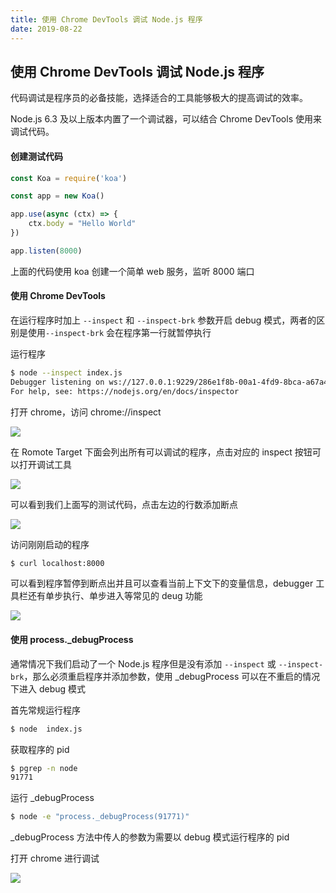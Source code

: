 ```yaml
---
title: 使用 Chrome DevTools 调试 Node.js 程序
date: 2019-08-22
---
```



## 使用 Chrome DevTools 调试 Node.js 程序




代码调试是程序员的必备技能，选择适合的工具能够极大的提高调试的效率。

Node.js 6.3 及以上版本内置了一个调试器，可以结合 Chrome DevTools 使用来调试代码。





#### 创建测试代码

```js
const Koa = require('koa')

const app = new Koa()

app.use(async (ctx) => {
    ctx.body = "Hello World"
})

app.listen(8000)
```

上面的代码使用 koa 创建一个简单 web 服务，监听 8000 端口




#### 使用 Chrome DevTools

在运行程序时加上 `--inspect` 和 `--inspect-brk` 参数开启 debug 模式，两者的区别是使用`--inspect-brk` 会在程序第一行就暂停执行

运行程序
```bash
$ node --inspect index.js 
Debugger listening on ws://127.0.0.1:9229/286e1f8b-00a1-4fd9-8bca-a67a4e74cdc8
For help, see: https://nodejs.org/en/docs/inspector

```

打开 chrome，访问 chrome://inspect

![](https://s2.ax1x.com/2019/08/22/mBSuGV.png)

在 Romote Target 下面会列出所有可以调试的程序，点击对应的 inspect 按钮可以打开调试工具

![](https://s2.ax1x.com/2019/08/22/mBSK2T.png)

可以看到我们上面写的测试代码，点击左边的行数添加断点

![](https://s2.ax1x.com/2019/08/22/mBSe5q.png)

访问刚刚启动的程序
```bash
$ curl localhost:8000
```

可以看到程序暂停到断点出并且可以查看当前上下文下的变量信息，debugger 工具栏还有单步执行、单步进入等常见的 deug 功能

![](https://s2.ax1x.com/2019/08/22/mBSnP0.png)




#### 使用 process._debugProcess

通常情况下我们启动了一个 Node.js 程序但是没有添加 `--inspect` 或 `--inspect-brk`，那么必须重启程序并添加参数，使用 _debugProcess 可以在不重启的情况下进入 debug 模式


首先常规运行程序
```bash
$ node  index.js 
```

获取程序的 pid

```bash
$ pgrep -n node
91771
```

运行 _debugProcess

```bash
$ node -e "process._debugProcess(91771)"
```
_debugProcess 方法中传人的参数为需要以 debug 模式运行程序的 pid




打开 chrome 进行调试

![](https://s2.ax1x.com/2019/08/23/mB9DUA.png)


